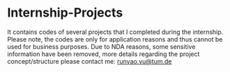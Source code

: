 # Internship-Projects
It contains codes of several projects that I completed during the internship. Please note, the codes are only for application reasons and thus cannot be used for business purposes. Due to NDA reasons, some sensitive information have been removed, more details regarding the project concept/structure please contact me: runyao.yu@tum.de
